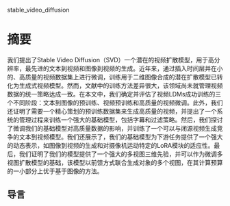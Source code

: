 stable_video_diffusion

# 摘要

我们提出了Stable Video Diffusion（SVD）一个潜在的视频扩散模型，用于高分辨率，最先进的文本到视频和图像到视频的生成。近年来，通过插入时间层并在小的、高质量的视频数据集上进行微调，训练用于二维图像合成的潜在扩散模型已转化为生成式视频模型。然而，文献中的训练方法差异很大，该领域尚未就管理视频数据的统一策略达成一致。在本文中，我们确定并评估了视频LDMs成功训练的三个不同阶段：文本到图像的预训练、视频预训练和高质量的视频微调。此外，我们还证明了需要一个精心策划的预训练数据集来生成高质量的视频，并提出了一个系统的管理过程来训练一个强大的基础模型，包括字幕和过滤策略。然后，我们探讨了微调我们的基础模型对高质量数据的影响，并训练了一个可以与闭源视频生成竞争的文本到视频模型。我们还展示了，我们的基础模型为下游任务提供了一个强大的动态表示，如图像到视频的生成和对摄像机运动特定的LoRA模块的适应性。最后，我们证明了我们的模型提供了一个强大的多视图三维先验，并可以作为微调多视图扩散模型的基础，该模型以前馈方式联合生成对象的多个视图，在其计算预算的一小部分上优于基于图像的方法。

## 导言



